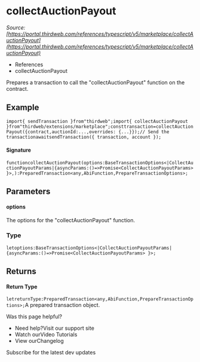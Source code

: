 # collectAuctionPayout

*Source: [https://portal.thirdweb.com/references/typescript/v5/marketplace/collectAuctionPayout](https://portal.thirdweb.com/references/typescript/v5/marketplace/collectAuctionPayout)*

* References
* collectAuctionPayout

Prepares a transaction to call the "collectAuctionPayout" function on the contract.

## Example

`import{ sendTransaction }from"thirdweb";import{ collectAuctionPayout }from"thirdweb/extensions/marketplace";consttransaction=collectAuctionPayout({contract,auctionId:...,overrides: {...}});// Send the transactionawaitsendTransaction({ transaction, account });`
#### Signature

`functioncollectAuctionPayout(options:BaseTransactionOptions<|CollectAuctionPayoutParams|{asyncParams:()=>Promise<CollectAuctionPayoutParams> }>,):PreparedTransaction<any,AbiFunction,PrepareTransactionOptions>;`
## Parameters

#### options

The options for the "collectAuctionPayout" function.

### Type

`letoptions:BaseTransactionOptions<|CollectAuctionPayoutParams|{asyncParams:()=>Promise<CollectAuctionPayoutParams> }>;`
## Returns

#### Return Type

`letreturnType:PreparedTransaction<any,AbiFunction,PrepareTransactionOptions>;`A prepared transaction object.

Was this page helpful?

* Need help?Visit our support site
* Watch ourVideo Tutorials
* View ourChangelog

Subscribe for the latest dev updates

